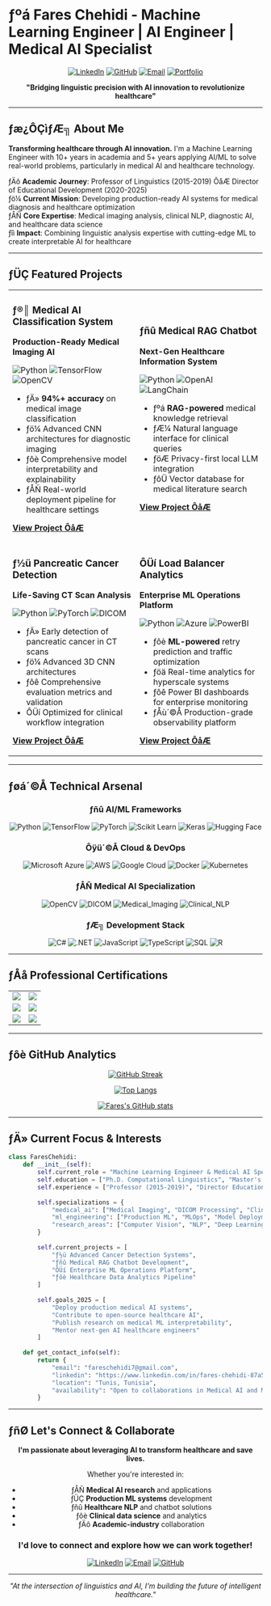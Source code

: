 # ­ƒºá Fares Chehidi - Machine Learning Engineer | AI Engineer | Medical AI Specialist

<div align="center">

[![LinkedIn](https://img.shields.io/badge/LinkedIn-0077B5?style=for-the-badge&logo=linkedin&logoColor=white)](https://www.linkedin.com/in/fares-chehidi-87a578309/)
[![GitHub](https://img.shields.io/badge/GitHub-100000?style=for-the-badge&logo=github&logoColor=white)](https://github.com/FCHEHIDI)
[![Email](https://img.shields.io/badge/Email-D14836?style=for-the-badge&logo=gmail&logoColor=white)](mailto:fareschehidi7@gmail.com)
[![Portfolio](https://img.shields.io/badge/Portfolio-005A9E?style=for-the-badge&logo=web&logoColor=white)](https://fares-chehidi.dev)

**"Bridging linguistic precision with AI innovation to revolutionize healthcare"**

</div>

---

## ­ƒæ¿ÔÇì­ƒÆ╗ About Me

**Transforming healthcare through AI innovation.** I'm a Machine Learning Engineer with 10+ years in academia and 5+ years applying AI/ML to solve real-world problems, particularly in medical AI and healthcare technology.

­ƒÄô **Academic Journey**: Professor of Linguistics (2015-2019) ÔåÆ Director of Educational Development (2020-2025)  
­ƒö¼ **Current Mission**: Developing production-ready AI systems for medical diagnosis and healthcare optimization  
­ƒÅÑ **Core Expertise**: Medical imaging analysis, clinical NLP, diagnostic AI, and healthcare data science  
­ƒîì **Impact**: Combining linguistic analysis expertise with cutting-edge ML to create interpretable AI for healthcare

---

## ­ƒÜÇ Featured Projects

<table>
<tr>
<td width="50%">

### ­ƒ®║ Medical AI Classification System
**Production-Ready Medical Imaging AI**

![Python](https://img.shields.io/badge/Python-3776AB?style=flat-square&logo=python&logoColor=white)
![TensorFlow](https://img.shields.io/badge/TensorFlow-FF6F00?style=flat-square&logo=tensorflow&logoColor=white)
![OpenCV](https://img.shields.io/badge/OpenCV-27338e?style=flat-square&logo=opencv&logoColor=white)

- ­ƒÄ» **94%+ accuracy** on medical image classification
- ­ƒö¼ Advanced CNN architectures for diagnostic imaging
- ­ƒôè Comprehensive model interpretability and explainability
- ­ƒÅÑ Real-world deployment pipeline for healthcare settings

[**View Project ÔåÆ**](https://github.com/FCHEHIDI/MedicalAIClassificationSystem)

</td>
<td width="50%">

### ­ƒñû Medical RAG Chatbot
**Next-Gen Healthcare Information System**

![Python](https://img.shields.io/badge/Python-3776AB?style=flat-square&logo=python&logoColor=white)
![OpenAI](https://img.shields.io/badge/OpenAI-412991?style=flat-square&logo=openai&logoColor=white)
![LangChain](https://img.shields.io/badge/­ƒª£­ƒöù_LangChain-2C5530?style=flat-square)

- ­ƒºá **RAG-powered** medical knowledge retrieval
- ­ƒÆ¼ Natural language interface for clinical queries
- ­ƒöÆ Privacy-first local LLM integration
- ­ƒôÜ Vector database for medical literature search

[**View Project ÔåÆ**](https://github.com/FCHEHIDI/MedicalRAGChatbot)

</td>
</tr>
<tr>
<td width="50%">

### ­ƒ½ü Pancreatic Cancer Detection
**Life-Saving CT Scan Analysis**

![Python](https://img.shields.io/badge/Python-3776AB?style=flat-square&logo=python&logoColor=white)
![PyTorch](https://img.shields.io/badge/PyTorch-EE4C2C?style=flat-square&logo=pytorch&logoColor=white)
![DICOM](https://img.shields.io/badge/DICOM-005A9E?style=flat-square&logo=medical&logoColor=white)

- ­ƒÄ» Early detection of pancreatic cancer in CT scans
- ­ƒö¼ Advanced 3D CNN architectures
- ­ƒôê Comprehensive evaluation metrics and validation
- ÔÜí Optimized for clinical workflow integration

[**View Project ÔåÆ**](https://github.com/FCHEHIDI/PancreaticCancer-CT-Scans-Recognition)

</td>
<td width="50%">

### ÔÜí Load Balancer Analytics
**Enterprise ML Operations Platform**

![Python](https://img.shields.io/badge/Python-3776AB?style=flat-square&logo=python&logoColor=white)
![Azure](https://img.shields.io/badge/Azure-0089D0?style=flat-square&logo=microsoft-azure&logoColor=white)
![PowerBI](https://img.shields.io/badge/PowerBI-F2C811?style=flat-square&logo=power-bi&logoColor=black)

- ­ƒôè **ML-powered** retry prediction and traffic optimization
- ­ƒöä Real-time analytics for hyperscale systems  
- ­ƒôê Power BI dashboards for enterprise monitoring
- ­ƒÅù´©Å Production-grade observability platform

[**View Project ÔåÆ**](https://github.com/FCHEHIDI/Load-Balancer-Analytics-at-Hyperscale)

</td>
</tr>
</table>

---

## ­ƒøá´©Å Technical Arsenal

<div align="center">

### ­ƒñû AI/ML Frameworks
![Python](https://img.shields.io/badge/Python-3776AB?style=for-the-badge&logo=python&logoColor=white)
![TensorFlow](https://img.shields.io/badge/TensorFlow-FF6F00?style=for-the-badge&logo=tensorflow&logoColor=white)
![PyTorch](https://img.shields.io/badge/PyTorch-EE4C2C?style=for-the-badge&logo=pytorch&logoColor=white)
![Scikit Learn](https://img.shields.io/badge/scikit--learn-F7931E?style=for-the-badge&logo=scikit-learn&logoColor=white)
![Keras](https://img.shields.io/badge/Keras-D00000?style=for-the-badge&logo=keras&logoColor=white)
![Hugging Face](https://img.shields.io/badge/­ƒñù_Hugging_Face-FFD21E?style=for-the-badge)

### Ôÿü´©Å Cloud & DevOps
![Microsoft Azure](https://img.shields.io/badge/Microsoft_Azure-0089D0?style=for-the-badge&logo=microsoft-azure&logoColor=white)
![AWS](https://img.shields.io/badge/Amazon_AWS-232F3E?style=for-the-badge&logo=amazon-aws&logoColor=white)
![Google Cloud](https://img.shields.io/badge/Google_Cloud-4285F4?style=for-the-badge&logo=google-cloud&logoColor=white)
![Docker](https://img.shields.io/badge/Docker-2496ED?style=for-the-badge&logo=docker&logoColor=white)
![Kubernetes](https://img.shields.io/badge/Kubernetes-326CE5?style=for-the-badge&logo=kubernetes&logoColor=white)

### ­ƒÅÑ Medical AI Specialization
![OpenCV](https://img.shields.io/badge/OpenCV-27338e?style=for-the-badge&logo=opencv&logoColor=white)
![DICOM](https://img.shields.io/badge/DICOM-005A9E?style=for-the-badge&logo=medical&logoColor=white)
![Medical_Imaging](https://img.shields.io/badge/Medical_Imaging-FF6B6B?style=for-the-badge&logo=health&logoColor=white)
![Clinical_NLP](https://img.shields.io/badge/Clinical_NLP-4ECDC4?style=for-the-badge&logo=language&logoColor=white)

### ­ƒÆ╗ Development Stack
![C#](https://img.shields.io/badge/C%23-239120?style=for-the-badge&logo=c-sharp&logoColor=white)
![.NET](https://img.shields.io/badge/.NET-5C2D91?style=for-the-badge&logo=.net&logoColor=white)
![JavaScript](https://img.shields.io/badge/JavaScript-F7DF1E?style=for-the-badge&logo=javascript&logoColor=black)
![TypeScript](https://img.shields.io/badge/TypeScript-007ACC?style=for-the-badge&logo=typescript&logoColor=white)
![SQL](https://img.shields.io/badge/SQL-4479A1?style=for-the-badge&logo=mysql&logoColor=white)
![R](https://img.shields.io/badge/R-276DC3?style=for-the-badge&logo=r&logoColor=white)

</div>

---

## ­ƒÅå Professional Certifications

<div align="center">
<table>
<tr>
<td align="center">
<img src="https://img.shields.io/badge/Microsoft-Azure_AI_Engineer-0078D4?style=for-the-badge&logo=microsoft-azure&logoColor=white">
</td>
<td align="center">
<img src="https://img.shields.io/badge/IBM-Applied_AI_Professional-052FAD?style=for-the-badge&logo=ibm&logoColor=white">
</td>
</tr>
<tr>
<td align="center">
<img src="https://img.shields.io/badge/DeepLearning.AI-Deep_Learning_Specialization-FF6F00?style=for-the-badge&logo=deeplearning-ai&logoColor=white">
</td>
<td align="center">
<img src="https://img.shields.io/badge/Google_Cloud-ML_Engineer_Professional-4285F4?style=for-the-badge&logo=google-cloud&logoColor=white">
</td>
</tr>
<tr>
<td align="center">
<img src="https://img.shields.io/badge/MLOps-Production_Engineering-2E8B57?style=for-the-badge&logo=mlops&logoColor=white">
</td>
<td align="center">
<img src="https://img.shields.io/badge/Pearson-Advanced_SQL-FF6B35?style=for-the-badge&logo=pearson&logoColor=white">
</td>
</tr>
</table>
</div>

---

## ­ƒôè GitHub Analytics

<div align="center">

[![GitHub Streak](https://github-readme-streak-stats.herokuapp.com/?user=FCHEHIDI&theme=azure-blue&background=0D1117&border=005A9E&stroke=005A9E&ring=005A9E&fire=FF6B6B&currStreakLabel=FF6B6B)](https://git.io/streak-stats)

[![Top Langs](https://github-readme-stats.vercel.app/api/top-langs/?username=FCHEHIDI&layout=compact&theme=github_dark&bg_color=0D1117&title_color=005A9E&text_color=FFFFFF&border_color=005A9E)](https://github.com/anuraghazra/github-readme-stats)

[![Fares's GitHub stats](https://github-readme-stats.vercel.app/api?username=FCHEHIDI&show_icons=true&theme=github_dark&bg_color=0D1117&title_color=005A9E&text_color=FFFFFF&border_color=005A9E&icon_color=FF6B6B)](https://github.com/anuraghazra/github-readme-stats)

</div>

---

## ­ƒÄ» Current Focus & Interests

```python
class FaresChehidi:
    def __init__(self):
        self.current_role = "Machine Learning Engineer & Medical AI Specialist"
        self.education = ["Ph.D. Computational Linguistics", "Master's Applied Linguistics"]
        self.experience = ["Professor (2015-2019)", "Director Educational Development (2020-2025)"]
        
        self.specializations = {
            "medical_ai": ["Medical Imaging", "DICOM Processing", "Clinical NLP", "Diagnostic AI"],
            "ml_engineering": ["Production ML", "MLOps", "Model Deployment", "Performance Optimization"],
            "research_areas": ["Computer Vision", "NLP", "Deep Learning", "Healthcare Analytics"]
        }
        
        self.current_projects = [
            "­ƒ½ü Advanced Cancer Detection Systems",
            "­ƒñû Medical RAG Chatbot Development", 
            "ÔÜí Enterprise ML Operations Platform",
            "­ƒôè Healthcare Data Analytics Pipeline"
        ]
        
        self.goals_2025 = [
            "Deploy production medical AI systems",
            "Contribute to open-source healthcare AI",
            "Publish research on medical ML interpretability",
            "Mentor next-gen AI healthcare engineers"
        ]
    
    def get_contact_info(self):
        return {
            "email": "fareschehidi7@gmail.com",
            "linkedin": "https://www.linkedin.com/in/fares-chehidi-87a578309/",
            "location": "Tunis, Tunisia",
            "availability": "Open to collaborations in Medical AI and ML Engineering"
        }
```

---

## ­ƒñØ Let's Connect & Collaborate

<div align="center">

**I'm passionate about leveraging AI to transform healthcare and save lives.**

Whether you're interested in:
- ­ƒÅÑ **Medical AI research** and applications
- ­ƒÜÇ **Production ML systems** development  
- ­ƒñû **Healthcare NLP** and chatbot solutions
- ­ƒôè **Clinical data science** and analytics
- ­ƒÄô **Academic-industry** collaboration

### I'd love to connect and explore how we can work together!

[![LinkedIn](https://img.shields.io/badge/Connect_on_LinkedIn-0077B5?style=for-the-badge&logo=linkedin&logoColor=white)](https://www.linkedin.com/in/fares-chehidi-87a578309/)
[![Email](https://img.shields.io/badge/Send_an_Email-D14836?style=for-the-badge&logo=gmail&logoColor=white)](mailto:fareschehidi7@gmail.com)
[![GitHub](https://img.shields.io/badge/Follow_on_GitHub-100000?style=for-the-badge&logo=github&logoColor=white)](https://github.com/FCHEHIDI)

---

*"At the intersection of linguistics and AI, I'm building the future of intelligent healthcare."*

</div>

<!--
**FCHEHIDI/FCHEHIDI** is a ✨ _special_ ✨ repository because its `README.md` (this file) appears on your GitHub profile.

Here are some ideas to get you started:

- 🔭 I’m currently working on ...
- 🌱 I’m currently learning ...
- 👯 I’m looking to collaborate on ...
- 🤔 I’m looking for help with ...
- 💬 Ask me about ...
- 📫 How to reach me: ...
- 😄 Pronouns: ...
- ⚡ Fun fact: ...
-->

